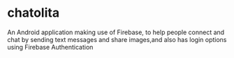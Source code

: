 # chatolita
An Android application making use of Firebase, to help people connect and chat by sending text messages and share images,and also has login options using Firebase Authentication
